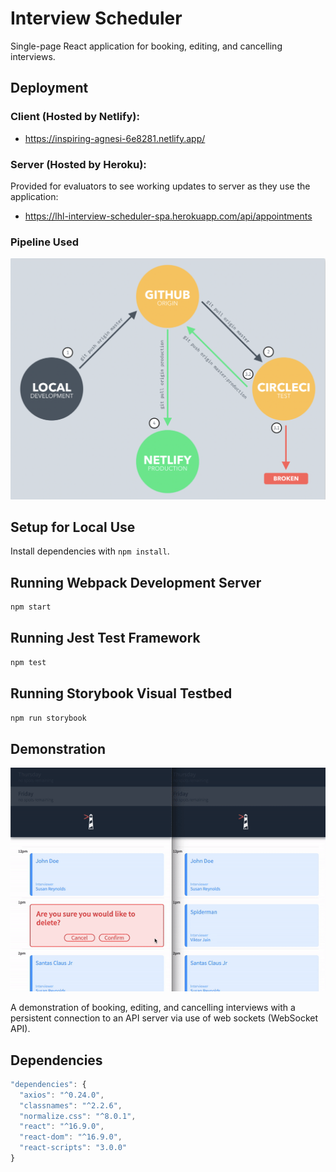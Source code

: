 # Interview Scheduler
Single-page React application for booking, editing, and cancelling interviews.

## Deployment

### Client (Hosted by Netlify):
- https://inspiring-agnesi-6e8281.netlify.app/

### Server (Hosted by Heroku):
Provided for evaluators to see working updates to server as they use the application:
- https://lhl-interview-scheduler-spa.herokuapp.com/api/appointments

### Pipeline Used
!["Pipeline Used"](https://github.com/TommyMynnSon/scheduler/blob/master/docs/pipeline.png)

## Setup for Local Use

Install dependencies with `npm install`.

## Running Webpack Development Server

```sh
npm start
```

## Running Jest Test Framework

```sh
npm test
```

## Running Storybook Visual Testbed

```sh
npm run storybook
```

## Demonstration
!["Application Demo"](https://github.com/TommyMynnSon/scheduler/blob/master/docs/ezgif.com-gif-maker.gif)

A demonstration of booking, editing, and cancelling interviews with a persistent connection to an API server via use of web sockets (WebSocket API).

## Dependencies
```javascript
"dependencies": {
  "axios": "^0.24.0",
  "classnames": "^2.2.6",
  "normalize.css": "^8.0.1",
  "react": "^16.9.0",
  "react-dom": "^16.9.0",
  "react-scripts": "3.0.0"
}
```
